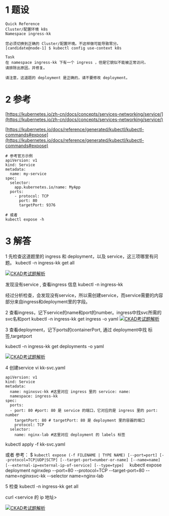 
# 1 题设


```
Quick Reference
Cluster/配置环境 k8s
Namespace ingress-kk

您必须切换到正确的 Cluster/配置环境。不这样做可能导致零分。
[candidate@node-1] $ kubectl config use-context k8s

Task
在 namespace ingress-kk 下有一个 ingress ，但是它貌似不能被正常访问，
请排除出原因，并修复。

请注意，这道题的 deployment 是正确的，请不要修改 deployment。
```


# 2 参考 

[https://kubernetes.io/zh-cn/docs/concepts/services-networking/service/](https://kubernetes.io/zh-cn/docs/concepts/services-networking/service/)

[https://kubernetes.io/docs/reference/generated/kubectl/kubectl-commands#expose](https://kubernetes.io/docs/reference/generated/kubectl/kubectl-commands#expose)


```
# 参考官方示例
apiVersion: v1
kind: Service
metadata:
  name: my-service
spec:
  selector:
    app.kubernetes.io/name: MyApp
  ports:
    - protocol: TCP
      port: 80
      targetPort: 9376

# 或者
kubectl expose -h 

```


# 3 解答 


1 先检查这道题里的 ingress 和 deployment，以及 service，这三项哪里有问题。
kubectl -n ingress-kk get all

[![CKAD考试题解析](https://www.ljh.cool/wp-content/uploads/2023/02/image-96.png)](https://www.ljh.cool/wp-content/uploads/2023/02/image-96.png)

发现没有service , 查看ingress 信息
kubectl -n ingress-kk


经过分析检查，会发现没有service，所以需创建service，而service需要的内容部分来自ingress和deployment里的字段。

2  查看ingress，记下service的name和port的number。ingress中找svc所需的svc名和port
kubectl -n ingress-kk get ingress -o yaml
[![CKAD考试题解析](https://www.ljh.cool/wp-content/uploads/2023/02/image-97.png)](https://www.ljh.cool/wp-content/uploads/2023/02/image-97.png)

3 查看deployment，记下ports的containerPort, 通过 deployment中找 标签,targetport

kubectl -n ingress-kk get deployments -o yaml

[![CKAD考试题解析](https://www.ljh.cool/wp-content/uploads/2023/02/image-98.png)](https://www.ljh.cool/wp-content/uploads/2023/02/image-98.png)

4 创建service
vi kk-svc.yaml

```
apiVersion: v1
kind: Service
metadata:
  name: nginxsvc-kk #这里对应 ingress 里的 service: name:
  namespace: ingress-kk
spec:
  ports:
  - port: 80 #port: 80 是 service 的端口，它对应的是 ingress 里的 port: number
    targetPort: 80 # targetPort: 80 是 deployment 里的容器的端口
    protocol: TCP
  selector:
    name: nginx-lab #这里对应 deployment 的 labels 标签
```

kubectl apply -f kk-svc.yaml


或者 
参考： $ `kubectl expose (-f FILENAME | TYPE NAME) [--port=port] [--protocol=TCP|UDP|SCTP] [--target-port=number-or-name] [--name=name] [--external-ip=external-ip-of-service] [--type=type]  `
kubectl expose deployment nginxdep --port=80 --protocol=TCP --target-port=80 --name=nginxsvc-kk --selector name=nginx-lab



5 检查
kubectl -n ingress-kk get all

curl <service 的 ip 地址>

[![CKAD考试题解析](https://www.ljh.cool/wp-content/uploads/2023/02/image-99.png)](https://www.ljh.cool/wp-content/uploads/2023/02/image-99.png)